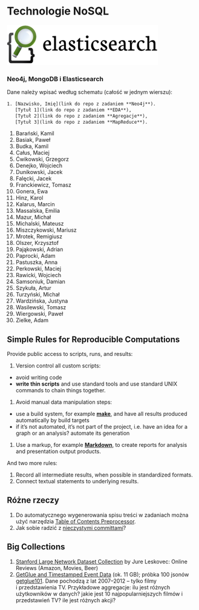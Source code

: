 # Technologie NoSQL

<!--
Kilka przykładowych agregacji korzystających z danych
[zipcodes](http://media.mongodb.org/zips.json) oraz
[imieniny](data/wbzyl/imieniny.csv) opisano w [Aggregation Framework Examples](Aggregations_in_JS.md).
-->

![Elasticsearch logo](images/elasticsearch-logo.png)

### Neo4j, MongoDB i Elasticsearch

Dane należy wpisać według schematu (całość w jednym wierszu):

    1. [Nazwisko, Imię](link do repo z zadaniem **Neo4j**).
       [Tytuł 1](link do repo z zadaniem **EDA**),
       [Tytuł 2](link do repo z zadaniem **Agregacje**),
       [Tytuł 3](link do repo z zadaniem **MapReduce**).

1. Barański, Kamil
1. Basiak, Paweł
1. Budka, Kamil
1. Całus, Maciej
1. Ćwikowski, Grzegorz
1. Denejko, Wojciech
1. Dunikowski, Jacek
1. Falęcki, Jacek
1. Franckiewicz, Tomasz
1. Gonera, Ewa
1. Hinz, Karol
1. Kalarus, Marcin
1. Massalska, Emilia
1. Mazur, Michał
1. Michalski, Mateusz
1. Miszczykowski, Mariusz
1. Mrotek, Remigiusz
1. Olszer, Krzysztof
1. Pająkowski, Adrian
1. Paprocki, Adam
1. Pastuszka, Anna
1. Perkowski, Maciej
1. Rawicki, Wojciech
1. Samsoniuk, Damian
1. Szykuła, Artur
1. Turzyński, Michał
1. Wardzińska, Justyna
1. Wasilewski, Tomasz
1. Wiergowski, Paweł
1. Zielke, Adam


## Simple Rules for Reproducible Computations

Provide public access to scripts, runs, and results:

1. Version control all custom scripts:
  - avoid writing code
  - **write thin scripts** and use standard tools and use standard UNIX
    commands to chain things together.
1. Avoid manual data manipulation steps:
  - use a build system, for example [**make**](http://bost.ocks.org/mike/make/),
    and have all results produced automatically by build targets
  - if it’s not automated, it’s not part of the project,
    i.e. have an idea for a graph or an analysis?
    automate its generation
1. Use a markup, for example
   [**Markdown**](http://daringfireball.net/projects/markdown/syntax),
   to create reports for analysis and presentation output products.

And two more rules:

1. Record all intermediate results, when possible in standardized formats.
1. Connect textual statements to underlying results.


## Różne rzeczy

1. Do automatycznego wygenerowania spisu treści w zadaniach można użyć narzędzia
[Table of Contents Preprocessor](https://github.com/aslushnikov/table-of-contents-preprocessor).
1. Jak sobie radzić z [nieczystymi committami](Git_Pull_Requests.md)?


## Big Collections

1. [Stanford Large Network Dataset Collection](https://snap.stanford.edu/data/)
by Jure Leskovec: Online Reviews (Amazon, Movies, Beer)
1. [GetGlue and Timestamped Event Data](http://getglue-data.s3.amazonaws.com/getglue_sample.tar.gz)
(ok. 11 GB); próbka 100 jsonów [getglue101](/data/wbzyl/getglue101.json).
Dane pochodzą z lat 2007–2012 – tylko filmy i przedstawienia TV.
Przykładowe aggregacje: ilu jest różnych użytkowników
w danych? jakie jest 10 najpopularniejszych filmów i przedstawień TV?
ile jest różnych akcji?
